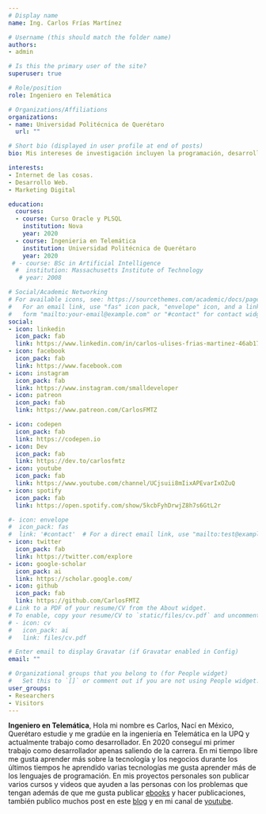 ```yaml
---
# Display name
name: Ing. Carlos Frías Martínez

# Username (this should match the folder name)
authors:
- admin

# Is this the primary user of the site?
superuser: true

# Role/position
role: Ingeniero en Telemática

# Organizations/Affiliations
organizations:
- name: Universidad Politécnica de Querétaro
  url: ""

# Short bio (displayed in user profile at end of posts)
bio: Mis intereses de investigación incluyen la programación, desarrollo web, marketing digital así como trading y me interesa mucho el tema de internet de las cosas, además big data y machine learning.

interests:
- Internet de las cosas.
- Desarrollo Web.
- Marketing Digital

education:
  courses:
  - course: Curso Oracle y PLSQL
    institution: Nova
    year: 2020
  - course: Ingenieria en Telemática
    institution: Universidad Politécnica de Querétaro
    year: 2020
 # - course: BSc in Artificial Intelligence
  #  institution: Massachusetts Institute of Technology
   # year: 2008

# Social/Academic Networking
# For available icons, see: https://sourcethemes.com/academic/docs/page-builder/#icons
#   For an email link, use "fas" icon pack, "envelope" icon, and a link in the
#   form "mailto:your-email@example.com" or "#contact" for contact widget.
social:
- icon: linkedin
  icon_pack: fab
  link: https://www.linkedin.com/in/carlos-ulises-frias-martinez-46ab1713a
- icon: facebook
  icon_pack: fab
  link: https://www.facebook.com
- icon: instagram
  icon_pack: fab
  link: https://www.instagram.com/smalldeveloper
- icon: patreon
  icon_pack: fab
  link: https://www.patreon.com/CarlosFMTZ

- icon: codepen
  icon_pack: fab
  link: https://codepen.io
- icon: Dev
  icon_pack: fab
  link: https://dev.to/carlosfmtz
- icon: youtube
  icon_pack: fab
  link: https://www.youtube.com/channel/UCjsuii8mIixAPEvarIxOZuQ
- icon: spotify
  icon_pack: fab
  link: https://open.spotify.com/show/5kcbFyhDrwjZ8h7s6GtL2r

#- icon: envelope
#  icon_pack: fas
#  link: '#contact'  # For a direct email link, use "mailto:test@example.org".
- icon: twitter
  icon_pack: fab
  link: https://twitter.com/explore
- icon: google-scholar
  icon_pack: ai
  link: https://scholar.google.com/
- icon: github
  icon_pack: fab
  link: https://github.com/CarlosFMTZ
# Link to a PDF of your resume/CV from the About widget.
# To enable, copy your resume/CV to `static/files/cv.pdf` and uncomment the lines below.
# - icon: cv
#   icon_pack: ai
#   link: files/cv.pdf

# Enter email to display Gravatar (if Gravatar enabled in Config)
email: ""

# Organizational groups that you belong to (for People widget)
#   Set this to `[]` or comment out if you are not using People widget.
user_groups:
- Researchers
- Visitors
---
```


**Ingeniero en Telemática**, Hola mi nombre es Carlos, Nací en México, Querétaro estudie y me gradúe en la ingeniería en Telemática en la UPQ y actualmente trabajo como desarrollador. En 2020 conseguí mi primer trabajo como desarrollador apenas saliendo de la carrera. En mi tiempo libre me gusta aprender más sobre la tecnología y los negocios durante los últimos tiempos he aprendido varias tecnologías me gusta aprender más de los lenguajes de programación. En mis proyectos personales son publicar varios cursos y videos que ayuden a las personas con los problemas que tengan además de que me gusta publicar  [ebooks](#) y hacer publicaciones, también publico muchos post en este [blog](#) y en mi canal de [youtube](https://www.youtube.com/channel/UCjsuii8mIixAPEvarIxOZuQ).
